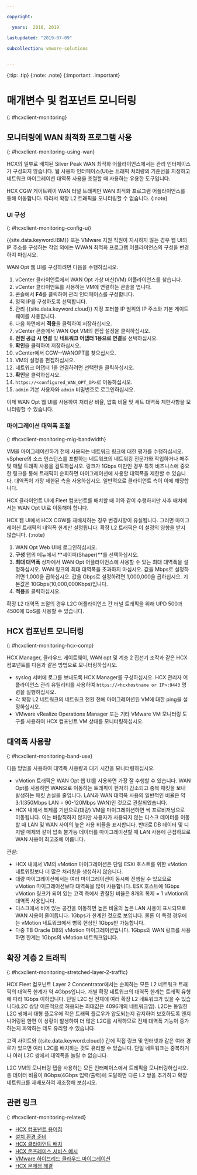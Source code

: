 ```yaml
---

copyright:

  years:  2016, 2019

lastupdated: "2019-07-09"

subcollection: vmware-solutions


---
```


{:tip: .tip}
{:note: .note}
{:important: .important}

# 매개변수 및 컴포넌트 모니터링
{: #hcxclient-monitoring}

## 모니터링에 WAN 최적화 프로그램 사용
{: #hcxclient-monitoring-using-wan}

HCX의 일부로 배치된 Silver Peak WAN 최적화 어플라이언스에서는
관리 인터페이스가 구성되지 않습니다. 웹 사용자 인터페이스(UI)는
트래픽 처리량의 기준선을 지정하고 네트워크 마이그레이션 대역폭 사용을 조절할 때
사용하는 유용한 도구입니다.

HCX CGW 게이트웨이 WAN 터널 트래픽만 WAN 최적화 프로그램 어플라이언스를
통해 이동합니다. 따라서 확장 L2 트래픽을 모니터링할 수 없습니다.
{:note}

### UI 구성
{: #hcxclient-monitoring-config-ui}

{{site.data.keyword.IBM}} 또는 VMware 지원 직원이 지시하지 않는 경우
웹 UI의 IP 주소를 구성하는 작업 외에는 WWAN 최적화 프로그램 어플라이언스의
구성을 변경하지 마십시오.

WAN Opt 웹 UI를 구성하려면 다음을 수행하십시오.

1. vCenter 클라이언트에서 WAN Opt 가상 머신(VM) 어플라이언스를 찾습니다.
2. vCenter 클라이언트를 사용하는 VM에 연결하는 콘솔을 엽니다.
3. 콘솔에서 **F4**를 클릭하여 관리 인터페이스를 구성합니다.
4. 정적 IP를 구성하도록 선택합니다.
5. 관리 {{site.data.keyword.cloud}} 지정 포터블 IP 범위의 IP 주소와
기본 게이트웨이를 사용합니다.
6. 다음 화면에서 **적용**을 클릭하여 저장하십시오.
7. vCenter 콘솔에서 WAN Opt VM의 편집 설정을 클릭하십시오.
8. **전원 공급 시 연결** 및 **네트워크 어댑터 1용으로 연결**을 선택하십시오.
9. **확인**을 클릭하여 저장하십시오.
10. vCenter에서 CGW-<xxx>-WANOPT를 찾으십시오.
11. VM의 설정을 편집하십시오.
12. 네트워크 어댑터 1을 연결하려면 선택란을 클릭하십시오.
13. **확인**을 클릭하십시오.
14. `https://<configured_WAN_OPT_IP>`로 이동하십시오.
15. `admin` 기본 사용자와 `admin` 비밀번호로 로그인하십시오.

이제 WAN Opt 웹 UI를 사용하여 처리량 비율, 압축 비율 및 세트 대역폭 제한사항을 모니터링할 수 있습니다.

### 마이그레이션 대역폭 조절
{: #hcxclient-monitoring-mig-bandwidth}

VM을 마이그레이션하기 전에 사용되는 네트워크 링크에 대한 평가를 수행하십시오. vSphere의 소스 인스턴스를 포함하는 네트워크의 네트워킹 전문가와 작업하거나 매주 및 매달 트래픽 사용을 검토하십시오. 링크가 1Gbps 미만인 경우
특히 비즈니스에 중요한 링크를 통해 트래픽이 순회하면 마이그레이션에
사용할 대역폭을 제한할 수 있습니다. 대역폭이 가장 제한된
측을 사용하십시오. 일반적으로 클라이언트 측이
이에 해당합니다.

HCX 클라이언트 UI에 Fleet 컴포넌트를 배치할 때 이와 같이
수행하지만 사후 배치에서는 WAN Opt UI로 이동해야 합니다.

HCX 웹 UI에서 HCX CGW를 재배치하는 경우 변경사항이 유실됩니다. 그러면 마이그레이션 트래픽의 대역폭 한계만 설정됩니다. 확장 L2
트래픽은 이 설정의 영향을 받지 않습니다.
{:note}

1. WAN Opt Web UI에 로그인하십시오.
2. **구성** 탭의 메뉴에서 **셰이퍼(Shaper)**를 선택하십시오.
3. **최대 대역폭** 상자에서 WAN Opt 어플라이언스에 사용할 수 있는 최대 대역폭을 설정하십시오. WAN 링크의 최대 대역폭을 초과하지 마십시오. 값을 Mbps로 설정하려면 1,000을 곱하십시오. 값을 Gbps로 설정하려면 1,000,000을 곱하십시오. 기본값은 10Gbps(10,000,000Kbps)입니다.
4. **적용**을 클릭하십시오.

확장 L2 대역폭 조절의 경우 L2C 어플라이언스 간 터널 트래픽을 위해
UPD 500과 4500에 QoS를 사용할 수 있습니다.

## HCX 컴포넌트 모니터링
{: #hcxclient-monitoring-hcx-comp}

HCX Manager, 클라우드 게이트웨이, WAN opt 및 계층 2 집선기 조작과 같은
HCX 컴포넌트를 다음과 같은 방법으로 모니터링하십시오.

- syslog 서버에 로그를 보내도록 HCX Manager를 구성하십시오. HCX 관리자
어플라이언스 관리 유틸리티를 사용하여 `https://<hcxhostname or
IP>:9443` 명령을 실행하십시오.
- 각 확장 L2 네트워크의 네트워크 전환 전에 마이그레이션된
VM에 대한 ping을 설정하십시오.
- VMware vRealize Operations Manager 또는 기타 VMware VM 모니터링
도구를 사용하여 HCX 컴포넌트 VM 상태를 모니터링하십시오.

## 대역폭 사용량
{: #hcxclient-monitoring-band-use}

다음 방법을 사용하여 대역폭 사용량과 대기 시간을 모니터링하십시오.

- vMotion 트래픽은 WAN Opt 웹 UI를 사용하면 가장 잘 수행할 수 있습니다. WAN
Opt를 사용하면 WAN으로 이동하는 트래픽이 현저히 감소되고 중복 패킷을
보내 발생하는 패킷 손실을 줄입니다. LAN과 WAN 대역폭 사용의 일반적인 비율은 약 3:1(350Mbps LAN = 90-120Mbps WAN)인 것으로 관찰되었습니다.
- HCX 내에서 복제를 기반으로(대량) VM을 마이그레이션하면 씩 프로비저닝으로 이동됩니다. 이는 바람직하지 않지만 사용자가 사용되지 않는 디스크 데이터를 이동할 때 LAN 및 WAN 사이의 높은 사용 비율을 표시합니다. 반대로 DB 데이터 및 디지털 매체와 같이 압축 불가능 데이터를 마이그레이션할 때 LAN 사용에 근접하므로 WAN 사용이 최고조에 이릅니다.

관찰:
- HCX 내에서 VM의 vMotion 마이그레이션은 단일 ESXi 호스트를 위한 vMotion 네트워킹보다 더 많은 처리량을 생성하지 않습니다.
- 대량 마이그레이션에서는 여러 마이그레이션이
동시에 진행될 수 있으므로 vMotion 마이그레이션보다
대역폭을 많이 사용합니다. ESX 호스트에 1Gbps vMotion 링크가 되어 있는
고객 측에서 관찰된 비율은 8개의 복제 = 1 vMotion의 대역폭
사용입니다.
- 디스크에서 비어 있는 공간을 이동하면 높은 비율의 높은 LAN 사용이 표시되므로 WAN 사용이 줄어듭니다. 1Gbps가 한계인 것으로
보입니다. 물론 이 특정 경우에는 vMotion 네트워크에서 병목 현상인 1Gbps만 가능합니다.
- 다중 TB Oracle DB의 vMotion 마이그레이션입니다. 1Gbps의 WAN 링크를 사용하면
한계는 1Gbps의 vMotion 네트워크입니다.

## 확장 계층 2 트래픽
{: #hcxclient-monitoring-stretched-layer-2-traffic}

HCX Fleet 컴포넌트 Layer 2 Concentrator에서는 순회하는 모든 L2 네트워크 트래픽의 대역폭 한계가 약 4Gbps입니다. 개별 확장 네트워크의 대역폭 한계는 트래픽 유형에 따라 1Gbps 이하입니다. 단일 L2C 쌍 전체에 여러 확장 L2
네트워크가 있을 수 있습니다(L2C 쌍당 이론적으로 허용되는
최대값은 4096개의 네트워크임). L2C는 동일한 L2C 쌍에서
대형 플로우에 작은 트래픽 플로우가 압도되는지 감지하여
보호하도록 엔지니어링된 한편 이 상황이 발생하여 더 많은
L2C를 시작하므로 전체 대역폭 기능이 증가하는지 파악하는 데도
유리할 수 있습니다.

고객 사이트와 {{site.data.keyword.cloud}} 간에 직접 링크 및 인터넷과 같은 여러 경로가 있으면 여러 L2C를 배치하는 것도 유리할 수 있습니다. 단일 네트워크는
중복하거나 여러 L2C 쌍에서 대역폭을 늘릴 수 없습니다.

L2C VM의 모니터링 탭을 사용하는 모든 인터페이스에서 트래픽을
모니터링하십시오. 총 데이터 비율이 8Gbps(4Gbps 입력/출력)에
도달하면 다른 L2 쌍을 추가하고 확장 네트워크를 재배포하여 재조정해
보십시오.

## 관련 링크
{: #hcxclient-monitoring-related}

* [HCX 컴포넌트 용어집](/docs/services/vmwaresolutions/services?topic=vmware-solutions-hcxclient-components)
* [설치 환경 준비](/docs/services/vmwaresolutions/services?topic=vmware-solutions-hcxclient-planning-prep-install)
* [HCX 클라이언트 배치](/docs/services/vmwaresolutions/services?topic=vmware-solutions-hcxclient-vcs-client-deployment)
* [HCX 온프레미스 서비스 메시](/docs/services/vmwaresolutions/services?topic=vmware-solutions-hcxclient-vcs-mesh-deployment)
* [VMware 하이브리드 클라우드 마이그레이션](/docs/services/vmwaresolutions/services?topic=vmware-solutions-hcxclient-migrations)
* [HCX 문제점 해결](/docs/services/vmwaresolutions/services?topic=vmware-solutions-hcxclient-troubleshooting)
